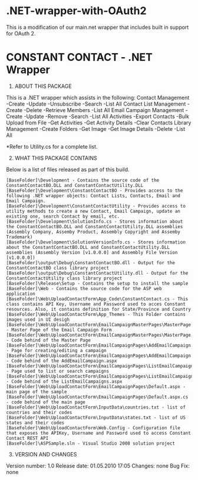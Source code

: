 .NET-wrapper-with-OAuth2
========================

This is a modification of our main.net wrapper that includes built in support for OAuth 2.

# CONSTANT CONTACT - .NET Wrapper #


1. ABOUT THIS PACKAGE

This is a .NET wrapper which assists in the following:
  Contact Management
	-Create
	-Update
	-Unsubscribe
	-Search
	-List All
	Contact List Management
	-Create
	-Delete
	-Retrieve Members
	-List All
	Email Campaign Management
	-Create
	-Update
	-Remove
	-Search
	-List All
	Activities 
	-Export Contacts
	-Bulk Upload from File
	-Get Activities
	-Get Activity Details
	-Clear Contacts
	Library Management
	-Create Folders
	-Get Image
	-Get Image Details
	-Delete
	-List All
	
*Refer to Utility.cs for a complete list.


2. WHAT THIS PACKAGE CONTAINS 

Below is a list of files released as part of this build.

	[BaseFolder]\Development - Contains the source code of the ConstantContactBO.DLL and ConstantContactUtility.DLL
	[BaseFolder]\Development\ConstantContactBO - Provides access to the following .NET wrapper objects: Contact Lists, Contacts, Email and Email Campaign.
	[BaseFolder]\Development\ConstantContactUtility - Provides access to utility methods to create a new Contact, Email Campaign, update an existing one, search Contact by email, etc.
	[BaseFolder]\Development\SolutionInfo.cs - Stores information about the ConstantContactBO.DLL and ConstantContactUtility.DLL assemblies (Assembly Company, Assemby Product, Assembly Copyright and Assemby Trademark)
	[BaseFolder]\Development\SolutionVersionInfo.cs - Stores information about the ConstantContactBO.DLL and ConstantContactUtility.DLL assemblies (Assembly Version [v1.0.0.0] and Assembly File Version [v1.0.0.0])
	[BaseFolder]\output\Debug\ConstantContactBO.dll - Output for the ConstantContactBO class library project
	[BaseFolder]\output\Debug\ConstantContactUtility.dll - Output for the ConstantContactUtility class library project
	[BaseFolder]\Release\Setup - Contains the setup to install the sample
	[BaseFolder]\Web - Contains the source code for the ASP web application
	[BaseFolder]\Web\UploadContactForm\App_Code\ConstantContact.cs - This class contains API Key, Username and Password used to acces Constant resources. Also, it contains definition for State/Province and Country
	[BaseFolder]\Web\UploadContactForm\App_Themes - This Folder contains images used in UI desigh
	[BaseFolder]\Web\UploadContactForm\EmailCampaignMasterPages\MasterPage.master - Master Page of the Email Campaign Form
	[BaseFolder]\Web\UploadContactForm\EmailCampaignMasterPages\MasterPage.master.cs - Code behind of the Master Page 
	[BaseFolder]\Web\UploadContactForm\EmailCampaignPages\AddEmailCampaign.aspx - Page for creating/editing a campaign
	[BaseFolder]\Web\UploadContactForm\EmailCampaignPages\AddEmailCampaign.aspx.cs - Code behind of the AddEmailCampaign.aspx
	[BaseFolder]\Web\UploadContactForm\EmailCampaignPages\ListEmailCampaigns.aspx - Page used to list or search campaigns
	[BaseFolder]\Web\UploadContactForm\EmailCampaignPages\ListEmailCampaigns.aspx.cs - Code behind of the ListEmailCampaigns.aspx
	[BaseFolder]\Web\UploadContactForm\EmailCampaignPages\Default.aspx - main page of the sample
	[BaseFolder]\Web\UploadContactForm\EmailCampaignPages\Default.aspx.cs - code behind of the main page
	[BaseFolder]\Web\UploadContactForm\InputData\countries.txt - list of countries and their codes
	[BaseFolder]\Web\UploadContactForm\InputData\states.txt - list of US states and their codes
	[BaseFolder]\Web\UploadContactForm\Web.Config - Configuration file that exposes the APIKey, Username and Password used to access Constant Contact REST API			
	[BaseFolder]\ASPSample.sln - Visual Studio 2008 solution project
			

3. VERSION AND CHANGES

Version number: 1.0
Release date: 01.05.2010 17:05
Changes: none
Bug Fix: none